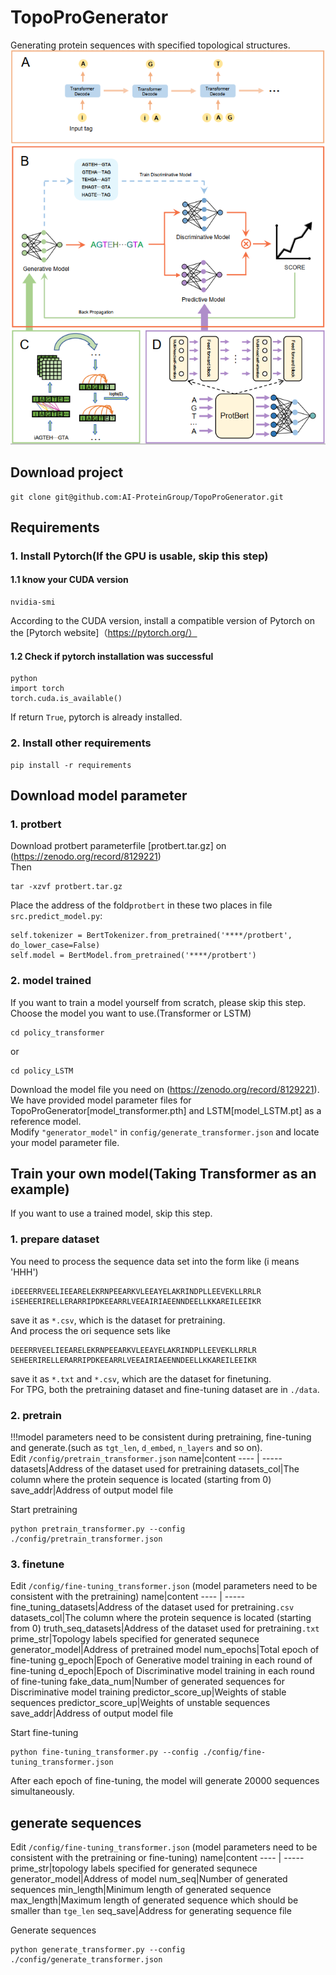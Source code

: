 # TopoProGenerator
Generating protein sequences with specified topological structures.
![frame](https://github.com/AI-ProteinGroup/TopoProGenerator/blob/main/frame1.png)


## Download project
```
git clone git@github.com:AI-ProteinGroup/TopoProGenerator.git
```

## Requirements
### 1. Install Pytorch(If the GPU is usable, skip this step)
#### 1.1 know your CUDA version<br>
```
nvidia-smi
```
According to the CUDA version, install a compatible version of Pytorch on the [Pytorch website]（https://pytorch.org/）
#### 1.2 Check if pytorch installation was successful
```
python
import torch
torch.cuda.is_available()
```
If return `True`, pytorch is already installed.

### 2. Install other requirements
```
pip install -r requirements
```

## Download model parameter
### 1. protbert
Download protbert parameterfile [protbert.tar.gz] on (https://zenodo.org/record/8129221)<br>
Then
```
tar -xzvf protbert.tar.gz
```
Place the address of the fold`protbert` in these two places in file `src.predict_model.py`:
```
self.tokenizer = BertTokenizer.from_pretrained('****/protbert', do_lower_case=False)
self.model = BertModel.from_pretrained('****/protbert')
```
### 2. model trained
If you want to train a model yourself from scratch, please skip this step.<br>
Choose the model you want to use.(Transformer or LSTM)
```
cd policy_transformer
```
or
```
cd policy_LSTM
```
Download the model file you need on (https://zenodo.org/record/8129221).<br>
We have provided model parameter files for TopoProGenerator[model_transformer.pth] and LSTM[model_LSTM.pt] as a reference model.<br>
Modify `"generator_model"` in `config/generate_transformer.json` and locate your model parameter file.

## Train your own model(Taking Transformer as an example)
If you want to use a trained model, skip this step.<br>
### 1. prepare dataset
You need to process the sequence data set into the form like (i means 'HHH')
```
iDEEERRVEELIEEARELEKRNPEEARKVLEEAYELAKRINDPLLEEVEKLLRRLR
iSEHEERIRELLERARRIPDKEEARRLVEEAIRIAEENNDEELLKKAREILEEIKR
```
save it as `*.csv`, which is the dataset for pretraining.<br>
And process the ori sequence sets like
```
DEEERRVEELIEEARELEKRNPEEARKVLEEAYELAKRINDPLLEEVEKLLRRLR
SEHEERIRELLERARRIPDKEEARRLVEEAIRIAEENNDEELLKKAREILEEIKR
```
save it as `*.txt` and `*.csv`, which are the dataset for finetuning.<br>
For TPG, both the pretraining dataset and fine-tuning dataset are in `./data`.
### 2. pretrain
!!!model parameters need to be consistent during pretraining, fine-tuning and generate.(such as `tgt_len`, `d_embed`, `n_layers` and so on).<br>
Edit `/config/pretrain_transformer.json` 
name|content
---- | -----
datasets|Address of the dataset used for pretraining
datasets_col|The column where the protein sequence is located (starting from 0)
save_addr|Address of output model file

Start pretraining
```
python pretrain_transformer.py --config ./config/pretrain_transformer.json
```

### 3. finetune
Edit `/config/fine-tuning_transformer.json` (model parameters need to be consistent with the pretraining)
name|content
---- | -----
fine_tuning_datasets|Address of the dataset used for pretraining`.csv`
datasets_col|The column where the protein sequence is located (starting from 0)
truth_seq_datasets|Address of the dataset used for pretraining`.txt`
prime_str|Topology labels specified for generated sequnece
generator_model|Address of pretrained model
num_epochs|Total epoch of fine-tuning
g_epoch|Epoch of Generative model training in each round of fine-tuning
d_epoch|Epoch of Discriminative model training in each round of fine-tuning
fake_data_num|Number of generated sequences for Discriminative model training
predictor_score_up|Weights of stable sequences
predictor_score_up|Weights of unstable sequences
save_addr|Address of output model file

Start fine-tuning
```
python fine-tuning_transformer.py --config ./config/fine-tuning_transformer.json
```
After each epoch of fine-tuning, the model will generate 20000 sequences simultaneously.

## generate sequences
Edit `/config/fine-tuning_transformer.json` (model parameters need to be consistent with the pretraining or fine-tuning)
name|content
---- | -----
prime_str|topology labels specified for generated sequnece
generator_model|Address of model
num_seq|Number of generated sequences
min_length|Minimum length of generated sequence
max_length|Maximum length of generated sequence which should be smaller than `tge_len`
seq_save|Address for generating sequence file

Generate sequences
```
python generate_transformer.py --config ./config/generate_transformer.json
```












